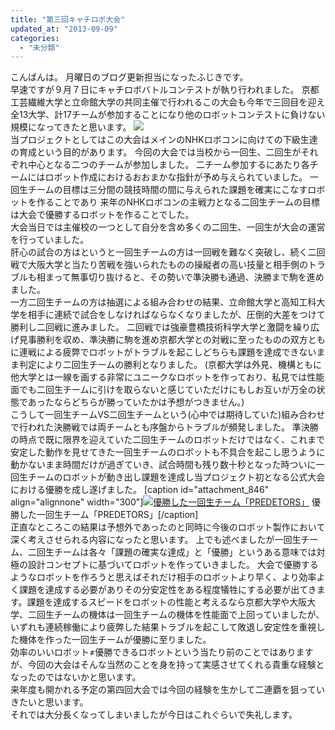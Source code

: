 ```yaml
---
title: "第三回キャチロボ大会"
updated_at: "2013-09-09"
categories: 
  - "未分類"
---
```


こんばんは。 月曜日のブログ更新担当になったふじきです。  
早速ですが９月７日にキャチロボバトルコンテストが執り行われました。 京都工芸繊維大学と立命館大学の共同主催で行われるこの大会も今年で三回目を迎え全13大学、計17チームが参加することになり他のロボットコンテストに負けない規模になってきたと思います。 [![](images/26ed05e7e5ec618cc6acaa5875ea0de8-300x225.jpg)](http://technouskit.net/blog/wp-content/uploads/2013/09/26ed05e7e5ec618cc6acaa5875ea0de8.jpg)  
当プロジェクトとしてはこの大会はメインのNHKロボコンに向けての下級生達の育成という目的があります。 今回の大会では当校から一回生、二回生がそれぞれ中心となる二つのチームが参加しました。 二チーム参加するにあたり各チームにはロボット作成におけるおおまかな指針が予め与えられていました。 一回生チームの目標は三分間の競技時間の間に与えられた課題を確実にこなすロボットを作ることであり 来年のNHKロボコンの主戦力となる二回生チームの目標は大会で優勝するロボットを作ることでした。  
大会当日では主催校の一つとして自分を含め多くの二回生、一回生が大会の運営を行っていました。  
肝心の試合の方はというと一回生チームの方は一回戦を難なく突破し、続く二回戦で大阪大学と当たり苦戦を強いられたものの操縦者の高い技量と相手側のトラブルも相まって無事切り抜けると、その勢いで準決勝も通過、決勝まで駒を進めました。  
一方二回生チームの方は抽選による組み合わせの結果、立命館大学と高知工科大学を相手に連続で試合をしなければならなくなりましたが、圧倒的大差をつけて勝利し二回戦に進みました。 二回戦では強豪豊橋技術科学大学と激闘を繰り広げ見事勝利を収め、準決勝に駒を進め京都大学との対戦に至ったものの双方ともに連戦による疲弊でロボットがトラブルを起こしどちらも課題を達成できないまま判定により二回生チームの勝利となりました。 (京都大学は外見、機構ともに他大学とは一線を画する非常にユニークなロボットを作っており、私見では性能面でも二回生チームに引けを取らないと感じていただけにもしお互いが万全の状態であったならどちらが勝っていたかは予想がつきません。)  
こうして一回生チームVS二回生チームという(心中では期待していた)組み合わせで行われた決勝戦では両チームとも序盤からトラブルが頻発しました。 準決勝の時点で既に限界を迎えていた二回生チームのロボットだけではなく、これまで安定した動作を見せてきた一回生チームのロボットも不具合を起こし思うように動かないまま時間だけが過ぎていき、試合時間も残り数十秒となった時ついに一回生チームのロボットが動き出し課題を達成し当プロジェクト初となる公式大会における優勝を成し遂げました。 \[caption id="attachment\_846" align="alignnone" width="300"\][![優勝した一回生チーム「PREDETORS」](images/PREDETORS-300x225.jpg)](http://technouskit.net/blog/wp-content/uploads/2013/09/PREDETORS.jpg) 優勝した一回生チーム「PREDETORS」\[/caption\]  
正直なところこの結果は予想外であったのと同時に今後のロボット製作において深く考えさせられる内容になったと思います。 上でも述べましたが一回生チーム、二回生チームは各々「課題の確実な達成」と「優勝」というある意味では対極の設計コンセプトに基づいてロボットを作っていきました。 大会で優勝するようなロボットを作ろうと思えばそれだけ相手のロボットより早く、より効率よく課題を達成する必要がありその分安定性をある程度犠牲にする必要が出てきます。課題を達成するスピードをロボットの性能と考えるなら京都大学や大阪大学、二回生チームの機体は一回生チームの機体を性能面で上回っていましたが、いずれも連続稼働により疲弊した結果トラブルを起こして敗退し安定性を重視した機体を作った一回生チームが優勝に至りました。  
効率のいいロボット≠優勝できるロボットという当たり前のことではありますが、今回の大会はそんな当然のことを身を持って実感させてくれる貴重な経験となったのではないかと思います。  
来年度も開かれる予定の第四回大会では今回の経験を生かして二連覇を狙っていきたいと思います。  
それでは大分長くなってしまいましたが今日はこれぐらいで失礼します。
